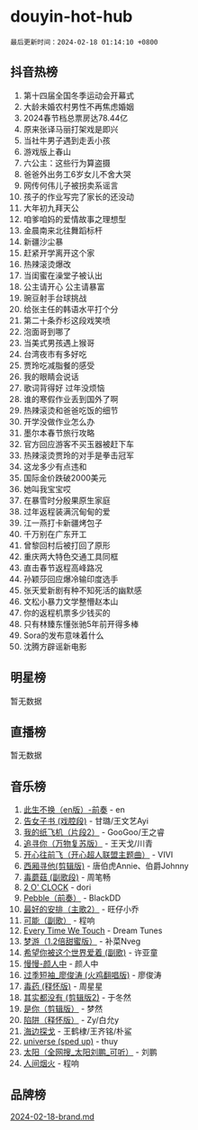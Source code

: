 # douyin-hot-hub

`最后更新时间：2024-02-18 01:14:10 +0800`

## 抖音热榜

1. 第十四届全国冬季运动会开幕式
1. 大龄未婚农村男性不再焦虑婚姻
1. 2024春节档总票房达78.44亿
1. 原来张译马丽打架戏是即兴
1. 当社牛男子遇到走丢小孩
1. 游戏版上春山
1. 六公主：这些行为算盗摄
1. 爸爸外出务工6岁女儿不舍大哭
1. 网传何伟儿子被拐卖系谣言
1. 孩子的作业写完了家长的还没动
1. 大年初九拜天公
1. 咱爹咱妈的爱情故事之理想型
1. 金晨南来北往舞蹈标杆
1. 新疆沙尘暴
1. 赶紧开学离开这个家
1. 热辣滚烫爆改
1. 当闺蜜在澡堂子被认出
1. 公主请开心 公主请暴富
1. 豌豆射手台球挑战
1. 给张主任的韩语水平打个分
1. 第二十条乔杉这段戏笑喷
1. 泡面哥到哪了
1. 当美式男孩遇上猴哥
1. 台湾夜市有多好吃
1. 贾玲吃减脂餐的感受
1. 我的眼睛会说话
1. 歌词背得好 过年没烦恼
1. 谁的寒假作业丢到国外了啊
1. 热辣滚烫和爸爸吃饭的细节
1. 开学没做作业怎么办
1. 墨尔本春节旅行攻略
1. 官方回应游客不买玉器被赶下车
1. 热辣滚烫贾玲的对手是拳击冠军
1. 这龙多少有点违和
1. 国际金价跌破2000美元
1. 她叫我宝宝哎
1. 在暴雪时分殷果原生家庭
1. 过年返程装满沉甸甸的爱
1. 江一燕打卡新疆烤包子
1. 千万别在广东开工
1. 曾黎回村后被打回了原形
1. 重庆两大特色交通工具同框
1. 直击春节返程高峰路况
1. 孙颖莎回应爆冷输印度选手
1. 张天爱新剧有种不知死活的幽默感
1. 文松小暴力文学整懵赵本山
1. 你的返程机票多少钱买的
1. 只有林臻东懂张驰5年前开得多棒
1. Sora的发布意味着什么
1. 沈腾方辟谣新电影

## 明星榜

暂无数据

## 直播榜

暂无数据

## 音乐榜

1. [此生不换（en版）-前奏](https://sf3-cdn-tos.douyinstatic.com/obj/tos-cn-ve-2774/oMDvUGwhKrKYDEqXiMYEwxZqBWIJFA92CiLAO) - en
1. [告女子书 (戏腔段)](https://sf6-cdn-tos.douyinstatic.com/obj/tos-cn-ve-2774/osCCzFxWgstBDi92ZfBB4ht7gQENBmQMAl0eI6) - 甘璐/王文艺Ayi
1. [我的纸飞机（片段2）](https://sf5-hl-cdn-tos.douyinstatic.com/obj/tos-cn-ve-2774/oM2ZrKcg2CD5AeRB2gkeXOFB1IxAGJdZPazYHf) - GooGoo/王之睿
1. [追寻你（万物复苏版）](https://sf6-cdn-tos.douyinstatic.com/obj/tos-cn-ve-2774/oYeAZJsbjIDit9APmBg8u6uDUQnHmoCf3gbo74) - 王天戈/川青
1. [开心往前飞（开心超人联盟主题曲）](https://sf5-hl-cdn-tos.douyinstatic.com/obj/tos-cn-ve-2774/9d8fb7c82cf1421fb93a9fe925275e0a) - VIVI
1. [西厢寻他(剪辑版)](https://sf5-hl-cdn-tos.douyinstatic.com/obj/tos-cn-ve-2774/oUsAVfAQKlRNxEv5qxvIB8o5qmIWUcXbzJKJhw) - 唐伯虎Annie、伯爵Johnny
1. [毒蘑菇 (副歌段)](https://sf3-cdn-tos.douyinstatic.com/obj/tos-cn-ve-2774/ocDEUsfdLjxnlFXtfogBCiQCEqYB7QZgZ8VViM) - 周笔畅
1. [2 O' CLOCK](https://sf5-hl-cdn-tos.douyinstatic.com/obj/tos-cn-ve-2774/oIUBICeqlYQHTigCBOnCMlwBZJkgiBjt1oDfbg) - dori
1. [Pebble（前奏）](https://sf3-cdn-tos.douyinstatic.com/obj/tos-cn-ve-2774/5e6913036e674b34b92df6abd1361f00) - BlackDD
1. [最好的安排（主歌2）](https://sf3-cdn-tos.douyinstatic.com/obj/tos-cn-ve-2774/oMMZX1DuHpMwgoDztBmZswgQnbCeeANZxBHkFY) - 旺仔小乔
1. [可能（副歌）](https://sf5-hl-cdn-tos.douyinstatic.com/obj/tos-cn-ve-2774/cde1731888894259b333569393c2fb51) - 程响
1. [Every Time We Touch](https://sf5-hl-cdn-tos.douyinstatic.com/obj/tos-cn-ve-2774/ogN6lUKQeBBfEVhIOMikG1CcJjugxk1tztZyhP) - Dream Tunes
1. [梦游（1.2倍甜蜜版）](https://sf5-hl-cdn-tos.douyinstatic.com/obj/tos-cn-ve-2774/o4gyAUm8hwufoEABmwVIiQtHsFuGzAEEWtNMzo) - 补菜Nveg
1. [希望你被这个世界爱着 (副歌)](https://sf5-hl-cdn-tos.douyinstatic.com/obj/tos-cn-ve-2774/oUHCmWQfZlE3QQBKBeD8rCFLpJzPgCpImhsxMt) - 许亚童
1. [慢慢-颜人中](https://sf6-cdn-tos.douyinstatic.com/obj/tos-cn-ve-2774/ocjHNfBXdBxQNC8ZGAeoLMFTUgtBg8bkExunDC) - 颜人中
1. [过季短袖_廖俊涛 (火鸡翻唱版)](https://sf6-cdn-tos.douyinstatic.com/obj/tos-cn-ve-2774/ogQVJl0tRBKxQgZji7YClFEBrVDeHpPTWfCZbQ) - 廖俊涛
1. [毒药 (释怀版)](https://sf5-hl-cdn-tos.douyinstatic.com/obj/tos-cn-ve-2774/oYILMEAzspdZBIzy4frJNB8ZHPHWAhiwowd4Ad) - 周星星
1. [其实都没有 (剪辑版2)](https://sf5-hl-cdn-tos.douyinstatic.com/obj/tos-cn-ve-2774/oEBNQenHZtBhxYjGgUDQk0BCHTigQafgFlbQ7k) - 于冬然
1. [是你（剪辑版）](https://sf6-cdn-tos.douyinstatic.com/obj/tos-cn-ve-2774/46019dae783c4c969944217fe1cfafc4) - 梦然
1. [陷阱（释怀版）](https://sf5-hl-cdn-tos.douyinstatic.com/obj/tos-cn-ve-2774/oE8C21LeZrzKLDFfQYgMzx4GAIHageG5IzayY7) - Zy/白允y
1. [海边探戈](https://sf6-cdn-tos.douyinstatic.com/obj/tos-cn-ve-2774/os9gE0VQCGqt6VQkZDyBBYvfSDY0QFe3vVmubn) - 王鹤棣/王齐铭/朴鲨
1. [universe (sped up)](https://sf6-cdn-tos.douyinstatic.com/obj/tos-cn-ve-2774/oIQnurQLDCsdYeegkM4CKuVb23MZBXtX6QB8bv) - thuy
1. [太阳（全网搜_太阳刘鹏_可听）](https://sf5-hl-cdn-tos.douyinstatic.com/obj/tos-cn-ve-2774/ogWbyIQnlBFImVbeDocRdCIYtBHlbJXgfZMvgz) - 刘鹏
1. [人间烟火](https://sf3-cdn-tos.douyinstatic.com/obj/tos-cn-ve-2774/947983139f35446684610238bba8e7a9) - 程响

## 品牌榜

[2024-02-18-brand.md](2024-02-18-brand.md)
